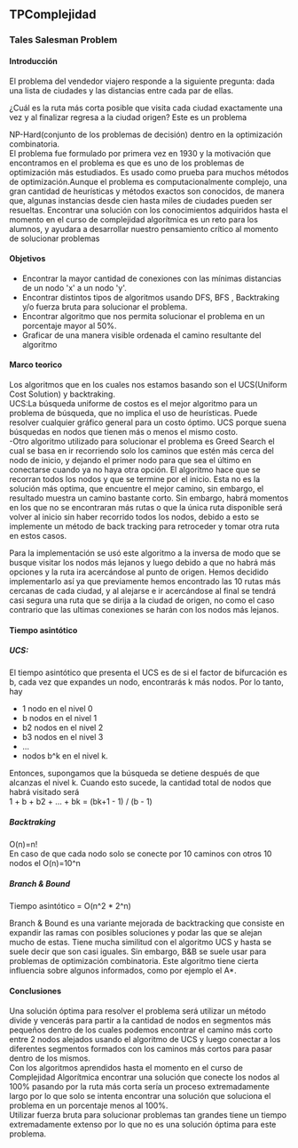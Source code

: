## TPComplejidad
### Tales Salesman Problem
#### Introducción
El problema del vendedor viajero responde a la siguiente pregunta: dada una lista de ciudades y las distancias entre cada par de ellas. 

¿Cuál es la ruta más corta posible que visita cada ciudad exactamente una vez y al finalizar regresa a la ciudad origen? Este es un problema  

NP-Hard(conjunto de los problemas de decisión) dentro en la optimización combinatoria.   
El problema fue formulado por primera vez en 1930 y la motivación que encontramos en el problema es que es uno de los problemas de optimización más estudiados. Es usado como prueba para muchos métodos de optimización.Aunque el problema es computacionalmente complejo, una gran cantidad de heurísticas y métodos exactos son conocidos, de manera que, algunas instancias desde cien hasta miles de ciudades pueden ser resueltas.
Encontrar una solución con los conocimientos adquiridos hasta el momento en el curso de complejidad algorítmica es un reto para los alumnos, y ayudara a desarrollar nuestro pensamiento crítico al momento de solucionar problemas
#### Objetivos
- Encontrar la mayor cantidad de conexiones con las mínimas distancias de un nodo 'x' a un nodo 'y'. 
- Encontrar distintos tipos de algoritmos usando DFS, BFS , Backtraking y/o fuerza bruta para solucionar el problema. 
- Encontrar algoritmo que nos permita solucionar el problema en un porcentaje mayor al 50%. 
- Graficar de una manera visible ordenada el camino resultante del algoritmo
#### Marco teorico
Los algoritmos que en los cuales nos estamos basando son el UCS(Uniform Cost Solution) y backtraking.  
UCS:La búsqueda uniforme de costos es el mejor algoritmo para un problema de búsqueda, que no implica el uso de heurísticas. Puede resolver cualquier gráfico general para un costo óptimo. UCS porque suena búsquedas en nodos que tienen más o menos el mismo costo.  
-Otro algoritmo utilizado para solucionar el problema es Greed Search el cual se basa en ir recorriendo solo los caminos que estén más cerca del nodo de inicio, y dejando el primer nodo para que sea el último en conectarse cuando ya no haya otra opción. El algoritmo hace que se recorran todos los nodos y que se termine por el inicio. Esta no es la solución más optima, que encuentre el mejor camino, sin embargo, el resultado muestra un camino bastante corto. Sin embargo, habrá momentos en los que no se encontraran más rutas o que la única ruta disponible será volver al inicio sin haber recorrido todos los nodos, debido a esto se implemente un método de back tracking para retroceder y tomar otra ruta en estos casos.   

Para la implementación se usó este algoritmo a la inversa de modo que se busque visitar los nodos más lejanos y luego debido a que no habrá más opciones y la ruta ira acercándose al punto de origen. Hemos decidido implementarlo así ya que previamente hemos encontrado las 10 rutas más cercanas de cada ciudad, y al alejarse e ir acercándose al final se tendrá casi segura una ruta que se dirija a la ciudad de origen, no como el caso contrario que las ultimas conexiones se harán con los nodos más lejanos.

#### Tiempo asintótico  
##### UCS:
El tiempo asintótico que presenta el UCS es de si el factor de bifurcación es b, cada vez que expandes un nodo, encontrarás k más nodos. Por lo tanto, hay 
 
- 1 nodo en el nivel 0 
- b nodos en el nivel 1 
- b2 nodos en el nivel 2 
- b3 nodos en el nivel 3 
- ... 
- nodos b^k en el nivel k.

Entonces, supongamos que la búsqueda se detiene después de que alcanzas el nivel k. Cuando esto sucede, la cantidad total de nodos que habrá visitado será    
1 + b + b2 + ... + bk = (bk+1 - 1) / (b - 1)
##### Backtraking 
O(n)=n!   
En caso de que cada nodo solo se conecte por 10 caminos con otros 10 nodos el O(n)=10^n
##### Branch & Bound
Tiempo asintótico = O(n^2 * 2^n)

Branch & Bound es una variante mejorada de backtracking que consiste en expandir las ramas con posibles soluciones y podar las que se alejan mucho de estas. Tiene mucha similitud con el algoritmo UCS y hasta se suele decir que son casi iguales. Sin embargo, B&B se suele usar para problemas de optimización combinatoria. Este algoritmo tiene cierta influencia sobre algunos informados, como por ejemplo el A*.

#### Conclusiones 
Una solución óptima para resolver el problema será utilizar un método divide y vencerás para partir a la cantidad de nodos en segmentos más pequeños dentro de los cuales podemos encontrar el camino más corto entre 2 nodos alejados usando el algoritmo de UCS y luego conectar a los diferentes segmentos formados con los caminos más cortos para pasar dentro de los mismos.  
Con los algoritmos aprendidos hasta el momento en el curso de Complejidad Algorítmica encontrar una solución que conecte los nodos al 100% pasando por la ruta más corta sería un proceso extremadamente largo por lo que solo se intenta encontrar una solución que soluciona el problema en un porcentaje menos al 100%.    
Utilizar fuerza bruta para solucionar problemas tan grandes tiene un tiempo extremadamente extenso por lo que no es una solución óptima para este problema.



